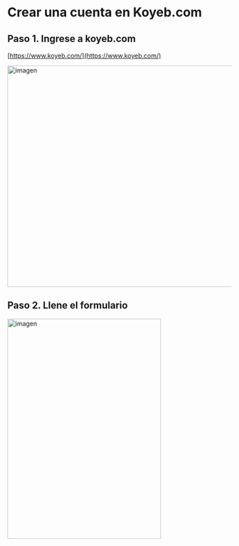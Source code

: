# Crear una cuenta en Koyeb.com

## Paso 1. Ingrese a koyeb.com

[https://www.koyeb.com/](https://www.koyeb.com/)  

<img width="902" height="498" alt="imagen" src="https://github.com/user-attachments/assets/77d7fdd6-3e28-4ab2-a8ce-ed63781f1937" />

## Paso 2. Llene el formulario

<img width="345" height="495" alt="imagen" src="https://github.com/user-attachments/assets/2db48ba5-a31e-4827-966e-b365868adc6e" />


